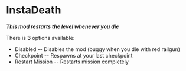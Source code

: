 # InstaDeath
***This mod restarts the level whenever you die***

There is **3** options available:
+ Disabled -- Disables the mod (buggy when you die with red railgun)
+ Checkpoint -- Respawns at your last checkpoint
+ Restart Mission -- Restarts mission completely